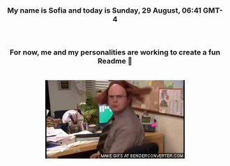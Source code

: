 


<div align="center">
<h3 >My name is Sofia and today is Sunday, 29 August, 06:41 GMT-4</h3><br>
<h3 >For now, me and my personalities are working to create a fun Readme 👋
</h3><br>
<img src='img/dwight.gif' alt='working...'/>
</div>
